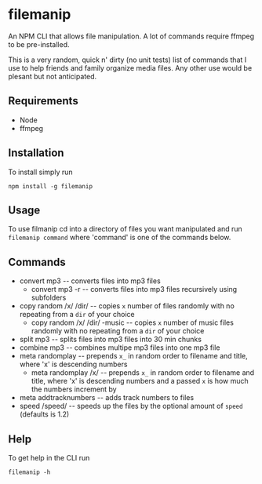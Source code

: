 # filemanip
An NPM CLI that allows file manipulation. A lot of commands require ffmpeg to be pre-installed.

This is a very random, quick n' dirty (no unit tests) list of commands that I use to help friends and family organize media files. Any other use would be plesant but not anticipated.

## Requirements
* Node
* ffmpeg

## Installation
To install simply run

    npm install -g filemanip

## Usage
To use filmanip cd into a directory of files you want manipulated and run ```filemanip command``` where 'command' is one of the commands below.

## Commands
* convert mp3                       -- converts files into mp3 files
  * convert mp3 -r                  -- converts files into mp3 files recursively using subfolders
* copy random /x/ /dir/             -- copies `x` number of files randomly with no repeating from a `dir` of your choice
  * copy random /x/ /dir/ -music    -- copies `x` number of music files randomly with no repeating from a `dir` of your choice
* split mp3                         -- splits files into mp3 files into 30 min chunks
* combine mp3                       -- combines multipe mp3 files into one mp3 file
* meta randomplay                   -- prepends `x_` in random order to filename and title, where 'x' is descending numbers
  * meta randomplay /x/             -- prepends `x_` in random order to filename and title, where 'x' is descending numbers and a passed `x` is how much the numbers increment by
* meta addtracknumbers              -- adds track numbers to files
* speed /speed/                     -- speeds up the files by the optional amount of `speed` (defaults is 1.2)

## Help
To get help in the CLI run
    
    filemanip -h
